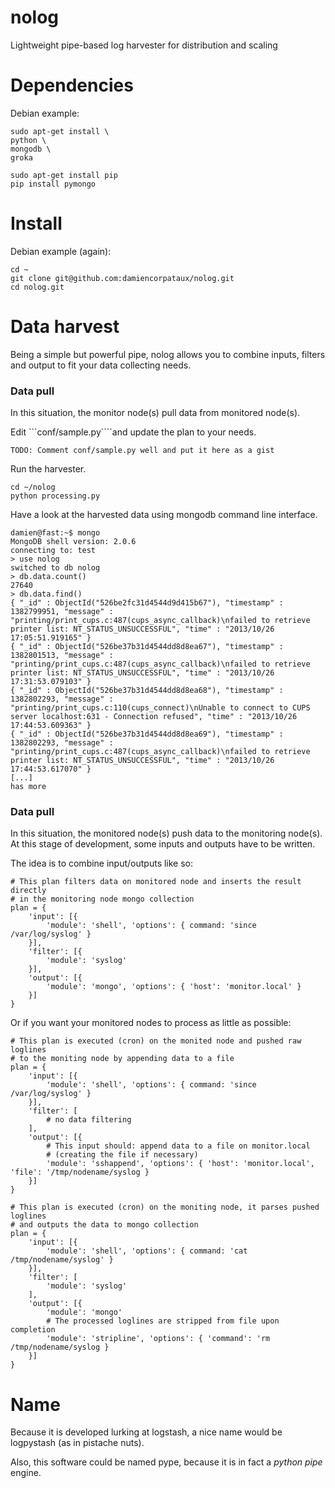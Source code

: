 nolog
=====

Lightweight pipe-based log harvester for distribution and scaling

# Dependencies
Debian example:
```
sudo apt-get install \
python \
mongodb \
groka

sudo apt-get install pip
pip install pymongo
```

# Install
Debian example (again):
```
cd ~
git clone git@github.com:damiencorpataux/nolog.git
cd nolog.git
```

# Data harvest
Being a simple but powerful pipe, nolog allows you to combine inputs, filters and output to fit your data collecting needs.

### Data pull
In this situation, the monitor node(s) pull data from monitored node(s).

Edit ```conf/sample.py````and update the plan to your needs.
```
TODO: Comment conf/sample.py well and put it here as a gist
```

Run the harvester.
```
cd ~/nolog
python processing.py
```

Have a look at the harvested data using mongodb command line interface.
```
damien@fast:~$ mongo
MongoDB shell version: 2.0.6
connecting to: test
> use nolog
switched to db nolog
> db.data.count()
27640
> db.data.find()
{ "_id" : ObjectId("526be2fc31d4544d9d415b67"), "timestamp" : 1382799951, "message" : "printing/print_cups.c:487(cups_async_callback)\nfailed to retrieve printer list: NT_STATUS_UNSUCCESSFUL", "time" : "2013/10/26 17:05:51.919165" }
{ "_id" : ObjectId("526be37b31d4544dd8d8ea67"), "timestamp" : 1382801513, "message" : "printing/print_cups.c:487(cups_async_callback)\nfailed to retrieve printer list: NT_STATUS_UNSUCCESSFUL", "time" : "2013/10/26 17:31:53.079103" }
{ "_id" : ObjectId("526be37b31d4544dd8d8ea68"), "timestamp" : 1382802293, "message" : "printing/print_cups.c:110(cups_connect)\nUnable to connect to CUPS server localhost:631 - Connection refused", "time" : "2013/10/26 17:44:53.609363" }
{ "_id" : ObjectId("526be37b31d4544dd8d8ea69"), "timestamp" : 1382802293, "message" : "printing/print_cups.c:487(cups_async_callback)\nfailed to retrieve printer list: NT_STATUS_UNSUCCESSFUL", "time" : "2013/10/26 17:44:53.617070" }
[...]
has more
```

### Data pull
In this situation, the monitored node(s) push data to the monitoring node(s). At this stage of development, some inputs and outputs have to be written.

The idea is to combine input/outputs like so:
```
# This plan filters data on monitored node and inserts the result directly
# in the monitoring node mongo collection
plan = {
    'input': [{
        'module': 'shell', 'options': { command: 'since /var/log/syslog' }
    }],
    'filter': [{
        'module': 'syslog'
    }],
    'output': [{
        'module': 'mongo', 'options': { 'host': 'monitor.local' }
    }]
}
```

Or if you want your monitored nodes to process as little as possible:
```
# This plan is executed (cron) on the monited node and pushed raw loglines
# to the moniting node by appending data to a file 
plan = {
    'input': [{
        'module': 'shell', 'options': { command: 'since /var/log/syslog' }
    }],
    'filter': [
        # no data filtering
    ],
    'output': [{
        # This input should: append data to a file on monitor.local
        # (creating the file if necessary)
        'module': 'sshappend', 'options': { 'host': 'monitor.local', 'file': '/tmp/nodename/syslog }
    }]
}

# This plan is executed (cron) on the moniting node, it parses pushed loglines
# and outputs the data to mongo collection
plan = {
    'input': [{
        'module': 'shell', 'options': { command: 'cat /tmp/nodename/syslog' }
    }],
    'filter': [
        'module': 'syslog'
    ],
    'output': [{
        'module': 'mongo'
        # The processed loglines are stripped from file upon completion
        'module': 'stripline', 'options': { 'command': 'rm /tmp/nodename/syslog }
    }]
}
```

# Name
Because it is developed lurking at logstash, a nice name would be logpystash (as in pistache nuts).

Also, this software could be named pype, because it is in fact a *python pipe* engine.
